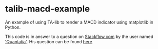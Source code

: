 # talib-macd-example
An example of using TA-lib to render a MACD indicator using matplotlib in Python.

This code is in answer to a question on [Stackflow.com](http://stackoverflow.com) by the user named ['Quantatia'](https://stackoverflow.com/users/4503400/quantatia). His question can be found [here](https://stackoverflow.com/questions/28722080/python-ta-lib-with-pandas-io-data-candlestick-not-plotting-but-other-charts-are).

